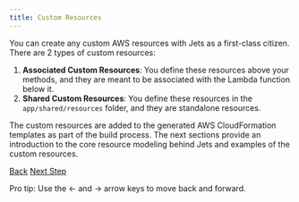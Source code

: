 ```yaml
---
title: Custom Resources
---
```


You can create any custom AWS resources with Jets as a first-class citizen.  There are 2 types of custom resources:

1. **Associated Custom Resources**: You define these resources above your methods, and they are meant to be associated with the Lambda function below it.
2. **Shared Custom Resources**: You define these resources in the `app/shared/resources` folder, and they are standalone resources.

The custom resources are added to the generated AWS CloudFormation templates as part of the build process. The next sections provide an introduction to the core resource modeling behind Jets and examples of the custom resources.

<a id="prev" class="btn btn-basic" href="{% link _docs/initializers.md %}">Back</a>
<a id="next" class="btn btn-primary" href="{% link _docs/core-resource.md %}">Next Step</a>
<p class="keyboard-tip">Pro tip: Use the <- and -> arrow keys to move back and forward.</p>
